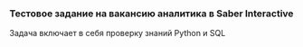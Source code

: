 ### Тестовое задание на вакансию аналитика в Saber Interactive

Задача включает в себя проверку знаний Python и SQL

